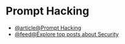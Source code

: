 # Prompt Hacking

- [@article@Prompt Hacking](https://learnprompting.org/docs/prompt_hacking/intro)
- [@feed@Explore top posts about Security](https://app.daily.dev/tags/security?ref=roadmapsh)

